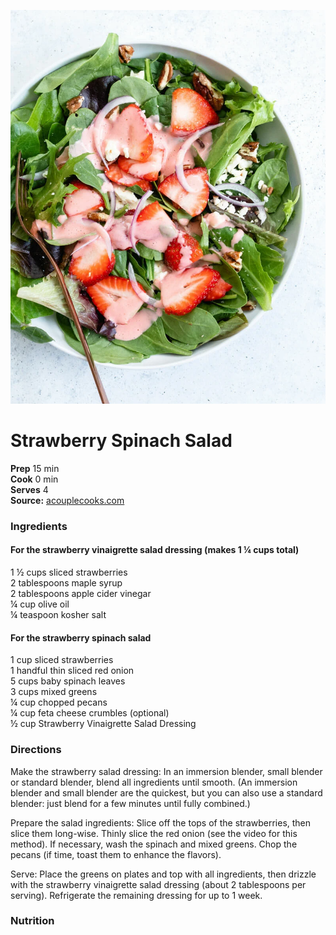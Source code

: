 [![](/images/Strawberry-Summer-Salad-002.webp)](https://www.acouplecooks.com/wp-content/uploads/2019/04/Strawberry-Summer-Salad-002.jpg)

#  Strawberry Spinach Salad

**Prep** 15 min  
**Cook** 0 min  
**Serves** 4  
**Source:** [acouplecooks.com](https://www.acouplecooks.com/strawberry-spinach-salad/)

###  Ingredients

#### For the strawberry vinaigrette salad dressing (makes 1 ¼ cups total)

1 ½ cups sliced strawberries  
2 tablespoons maple syrup  
2 tablespoons apple cider vinegar  
¼ cup olive oil  
¼ teaspoon kosher salt  

#### For the strawberry spinach salad  

1 cup sliced strawberries  
1 handful thin sliced red onion  
5 cups baby spinach leaves  
3 cups mixed greens  
¼ cup chopped pecans  
¼ cup feta cheese crumbles (optional)  
½ cup Strawberry Vinaigrette Salad Dressing  


###  Directions

Make the strawberry salad dressing: In an immersion blender, small blender or standard blender, blend all ingredients until smooth. (An immersion blender and small blender are the quickest, but you can also use a standard blender: just blend for a few minutes until fully combined.)  

Prepare the salad ingredients: Slice off the tops of the strawberries, then slice them long-wise. Thinly slice the red onion (see the video for this method). If necessary, wash the spinach and mixed greens. Chop the pecans (if time, toast them to enhance the flavors).  

Serve: Place the greens on plates and top with all ingredients, then drizzle with the strawberry vinaigrette salad dressing (about 2 tablespoons per serving). Refrigerate the remaining dressing for up to 1 week.  


###  Nutrition

